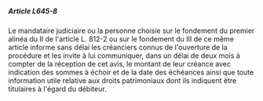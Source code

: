 ##### Article L645-8

Le mandataire judiciaire ou la personne choisie sur le fondement du premier alinéa du II de l'article L. 812-2 ou sur le fondement du III de ce même article informe sans délai les créanciers connus de l'ouverture de la procédure et les invite à lui communiquer, dans un délai de deux mois à compter de la réception de cet avis, le montant de leur créance avec indication des sommes à échoir et de la date des échéances ainsi que toute information utile relative aux droits patrimoniaux dont ils indiquent être titulaires à l'égard du débiteur.

